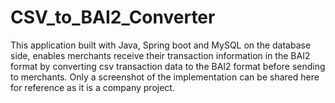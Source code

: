# CSV_to_BAI2_Converter
This application built with Java, Spring boot and MySQL on the database side, enables merchants receive their transaction information in the BAI2 format by converting csv transaction data to the BAI2 format before sending to merchants.
Only a screenshot of the implementation can be shared here for reference as it is a company project.
